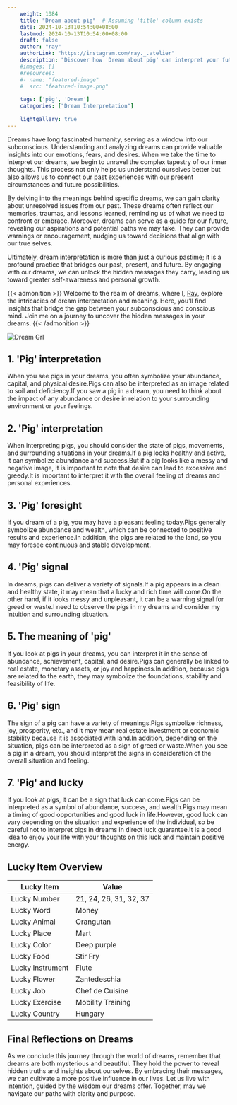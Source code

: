 ```yaml
---
    weight: 1084
    title: "Dream about pig"  # Assuming 'title' column exists
    date: 2024-10-13T10:54:00+08:00
    lastmod: 2024-10-13T10:54:00+08:00
    draft: false
    author: "ray"
    authorLink: "https://instagram.com/ray._.atelier"
    description: "Discover how 'Dream about pig' can interpret your future and uncover its significant meanings in your life."
    #images: []
    #resources:
    #- name: "featured-image"
    #  src: "featured-image.png"
    
    tags: ['pig', 'Dream']
    categories: ["Dream Interpretation"]
    
    lightgallery: true
---
```

    
Dreams have long fascinated humanity, serving as a window into our subconscious. Understanding and analyzing dreams can provide valuable insights into our emotions, fears, and desires. When we take the time to interpret our dreams, we begin to unravel the complex tapestry of our inner thoughts. This process not only helps us understand ourselves better but also allows us to connect our past experiences with our present circumstances and future possibilities.

By delving into the meanings behind specific dreams, we can gain clarity about unresolved issues from our past. These dreams often reflect our memories, traumas, and lessons learned, reminding us of what we need to confront or embrace. Moreover, dreams can serve as a guide for our future, revealing our aspirations and potential paths we may take. They can provide warnings or encouragement, nudging us toward decisions that align with our true selves.

Ultimately, dream interpretation is more than just a curious pastime; it is a profound practice that bridges our past, present, and future. By engaging with our dreams, we can unlock the hidden messages they carry, leading us toward greater self-awareness and personal growth.

{{< admonition >}}
Welcome to the realm of dreams, where I, [Ray](https://instagram.com/ray._.atelier), explore the intricacies of dream interpretation and meaning. Here, you’ll find insights that bridge the gap between your subconscious and conscious mind. Join me on a journey to uncover the hidden messages in your dreams.
{{< /admonition >}}

![Dream Grl](https://cdn.pixabay.com/photo/2017/11/02/03/35/gothic-2910057_1280.jpg "Dream Grl")

## 1. 'Pig' interpretation
When you see pigs in your dreams, you often symbolize your abundance, capital, and physical desire.Pigs can also be interpreted as an image related to soil and deficiency.If you saw a pig in a dream, you need to think about the impact of any abundance or desire in relation to your surrounding environment or your feelings.

## 2. 'Pig' interpretation
When interpreting pigs, you should consider the state of pigs, movements, and surrounding situations in your dreams.If a pig looks healthy and active, it can symbolize abundance and success.But if a pig looks like a messy and negative image, it is important to note that desire can lead to excessive and greedy.It is important to interpret it with the overall feeling of dreams and personal experiences.

## 3. 'Pig' foresight
If you dream of a pig, you may have a pleasant feeling today.Pigs generally symbolize abundance and wealth, which can be connected to positive results and experience.In addition, the pigs are related to the land, so you may foresee continuous and stable development.

## 4. 'Pig' signal
In dreams, pigs can deliver a variety of signals.If a pig appears in a clean and healthy state, it may mean that a lucky and rich time will come.On the other hand, if it looks messy and unpleasant, it can be a warning signal for greed or waste.I need to observe the pigs in my dreams and consider my intuition and surrounding situation.

## 5. The meaning of 'pig'
If you look at pigs in your dreams, you can interpret it in the sense of abundance, achievement, capital, and desire.Pigs can generally be linked to real estate, monetary assets, or joy and happiness.In addition, because pigs are related to the earth, they may symbolize the foundations, stability and feasibility of life.

## 6. 'Pig' sign
The sign of a pig can have a variety of meanings.Pigs symbolize richness, joy, prosperity, etc., and it may mean real estate investment or economic stability because it is associated with land.In addition, depending on the situation, pigs can be interpreted as a sign of greed or waste.When you see a pig in a dream, you should interpret the signs in consideration of the overall situation and feeling.

## 7. 'Pig' and lucky
If you look at pigs, it can be a sign that luck can come.Pigs can be interpreted as a symbol of abundance, success, and wealth.Pigs may mean a timing of good opportunities and good luck in life.However, good luck can vary depending on the situation and experience of the individual, so be careful not to interpret pigs in dreams in direct luck guarantee.It is a good idea to enjoy your life with your thoughts on this luck and maintain positive energy.

## Lucky Item Overview
| Lucky Item          | Value              |
|---------------|--------------------|
| Lucky Number        | 21, 24, 26, 31, 32, 37  |
| Lucky Word          | Money |
| Lucky Animal        | Orangutan |
| Lucky Place         | Mart     |
| Lucky Color         | Deep purple     |
| Lucky Food          | Stir Fry      |
| Lucky Instrument    | Flute |
| Lucky Flower        | Zantedeschia    |
| Lucky Job           | Chef de Cuisine       |
| Lucky Exercise      | Mobility Training  |
| Lucky Country       | Hungary    |


##  Final Reflections on Dreams

As we conclude this journey through the world of dreams, remember that dreams are both mysterious and beautiful. They hold the power to reveal hidden truths and insights about ourselves. By embracing their messages, we can cultivate a more positive influence in our lives. Let us live with intention, guided by the wisdom our dreams offer. Together, may we navigate our paths with clarity and purpose.
